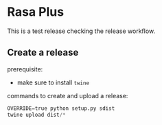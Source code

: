 # Rasa Plus
This is a test release checking the release workflow.

## Create a release
prerequisite:
* make sure to install `twine`

commands to create and upload a release:
```python
OVERRIDE=true python setup.py sdist
twine upload dist/*
```
